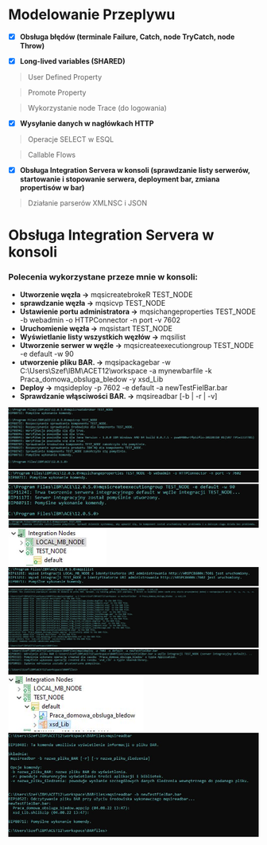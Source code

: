 # Modelowanie Przeplywu

- [x] **Obsługa błędów (terminale Failure, Catch, node TryCatch, node Throw)**

- [x] **Long-lived variables (SHARED)**

>User Defined Property

>Promote Property

>Wykorzystanie node Trace (do logowania)

- [x] **Wysyłanie danych w nagłówkach HTTP**

>Operacje SELECT w ESQL

>Callable Flows
   
- [x] **Obsługa Integration Servera w konsoli (sprawdzanie listy serwerów, startowanie i stopowanie serwera, deployment bar, zmiana   propertisów w bar)**

>Działanie parserów XMLNSC i JSON

# Obsługa Integration Servera w konsoli

### **Polecenia wykorzystane przeze mnie w konsoli:**
  - **Utworzenie węzła ->** mqsicreatebrokeR TEST_NODE
  - **sprawdzanie węzła ->** mqsicvp TEST_NODE
  - **Ustawienie portu administratora ->**  mqsichangeproperties TEST_NODE -b webadmin -o HTTPConnector -n port -v 7602
  - **Uruchomienie węzła ->**  mqsistart TEST_NODE
  - **Wyświetlanie listy wszystkich węzłów ->**  mqsilist
  - **Utworzenie serwer w węźle ->** mqsicreateexecutiongroup TEST_NODE  -e default -w 90
  - **utworzenie pliku BAR. ->** mqsipackagebar -w C:\Users\Szef\IBM\ACET12\workspace -a mynewbarfile -k Praca_domowa_obsluga_bledow -y xsd_Lib
  - **Deploy ->** mqsideploy -p 7602 -e default -a newTestFielBar.bar
  - **Sprawdzanie włąsciwości BAR. ->** mqsireadbar [-b  | -r  | -v] 

![](ss_console/ss_2.JPG)
![](ss_console/ss_3.JPG)
![](ss_console/ss_4.JPG)
![](ss_console/ss_5.JPG)
![](ss_console/ss_6.JPG)
![](ss_console/ss_7.JPG)
![](ss_console/ss_8.JPG)
![](ss_console/ss_9.JPG)
![](ss_console/ss_10.JPG)
![](ss_console/ss_11.JPG)
